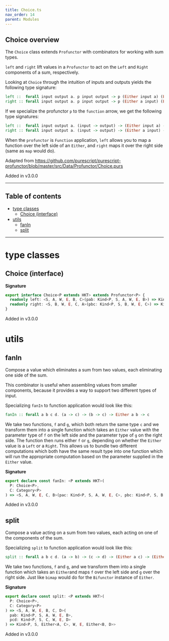 ```yaml
---
title: Choice.ts
nav_order: 14
parent: Modules
---
```


## Choice overview

The `Choice` class extends `Profunctor` with combinators for working with
sum types.

`left` and `right` lift values in a `Profunctor` to act on the `Left` and
`Right` components of a sum, respectively.

Looking at `Choice` through the intuition of inputs and outputs
yields the following type signature:

```purescript
left ::  forall input output a. p input output -> p (Either input a) (Either output a)
right :: forall input output a. p input output -> p (Either a input) (Either a output)
```

If we specialize the profunctor `p` to the `function` arrow, we get the following type
signatures:

```purescript
left ::  forall input output a. (input -> output) -> (Either input a) -> (Either output a)
right :: forall input output a. (input -> output) -> (Either a input) -> (Either a output)
```

When the `profunctor` is `Function` application, `left` allows you to map a function over the
left side of an `Either`, and `right` maps it over the right side (same as `map` would do).

Adapted from https://github.com/purescript/purescript-profunctor/blob/master/src/Data/Profunctor/Choice.purs

Added in v3.0.0

---

<h2 class="text-delta">Table of contents</h2>

- [type classes](#type-classes)
  - [Choice (interface)](#choice-interface)
- [utils](#utils)
  - [fanIn](#fanin)
  - [split](#split)

---

# type classes

## Choice (interface)

**Signature**

```ts
export interface Choice<P extends HKT> extends Profunctor<P> {
  readonly left: <S, A, W, E, B, C>(pab: Kind<P, S, A, W, E, B>) => Kind<P, S, Either<A, C>, W, E, Either<B, C>>
  readonly right: <S, B, W, E, C, A>(pbc: Kind<P, S, B, W, E, C>) => Kind<P, S, Either<A, B>, W, E, Either<A, C>>
}
```

Added in v3.0.0

# utils

## fanIn

Compose a value which eliminates a sum from two values, each eliminating
one side of the sum.

This combinator is useful when assembling values from smaller components,
because it provides a way to support two different types of input.

Specializing `fanIn` to function application would look like this:

```purescript
fanIn :: forall a b c d. (a -> c) -> (b -> c) -> Either a b -> c
```

We take two functions, `f` and `g`, which both return the same type `c` and we transform them into a
single function which takes an `Either` value with the parameter type of `f` on the left side and
the parameter type of `g` on the right side. The function then runs either `f` or `g`, depending on
whether the `Either` value is a `Left` or a `Right`.
This allows us to bundle two different computations which both have the same result type into one
function which will run the appropriate computation based on the parameter supplied in the `Either` value.

**Signature**

```ts
export declare const fanIn: <P extends HKT>(
  P: Choice<P>,
  C: Category<P>
) => <S, A, W, E, C, B>(pac: Kind<P, S, A, W, E, C>, pbc: Kind<P, S, B, W, E, C>) => Kind<P, S, Either<A, B>, W, E, C>
```

Added in v3.0.0

## split

Compose a value acting on a sum from two values, each acting on one of
the components of the sum.

Specializing `split` to function application would look like this:

```purescript
split :: forall a b c d. (a -> b) -> (c -> d) -> (Either a c) -> (Either b d)
```

We take two functions, `f` and `g`, and we transform them into a single function which
takes an `Either`and maps `f` over the left side and `g` over the right side. Just like
`bimap` would do for the `Bifunctor` instance of `Either`.

**Signature**

```ts
export declare const split: <P extends HKT>(
  P: Choice<P>,
  C: Category<P>
) => <S, A, W, E, B, C, D>(
  pab: Kind<P, S, A, W, E, B>,
  pcd: Kind<P, S, C, W, E, D>
) => Kind<P, S, Either<A, C>, W, E, Either<B, D>>
```

Added in v3.0.0
